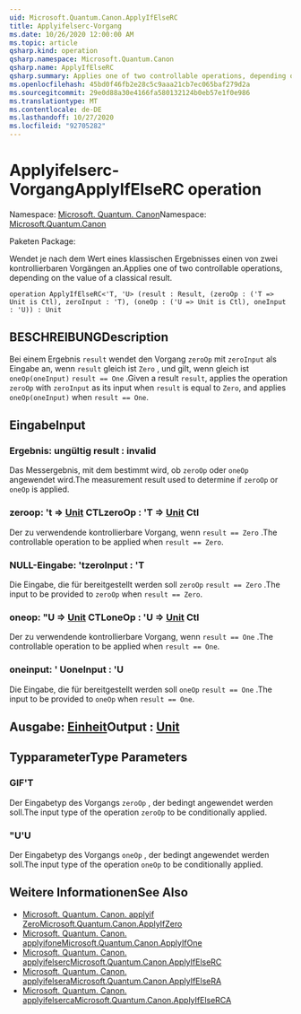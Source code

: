 ```yaml
---
uid: Microsoft.Quantum.Canon.ApplyIfElseRC
title: Applyifelserc-Vorgang
ms.date: 10/26/2020 12:00:00 AM
ms.topic: article
qsharp.kind: operation
qsharp.namespace: Microsoft.Quantum.Canon
qsharp.name: ApplyIfElseRC
qsharp.summary: Applies one of two controllable operations, depending on the value of a classical result.
ms.openlocfilehash: 45bd0f46fb2e28c5c9aaa21cb7ec065baf279d2a
ms.sourcegitcommit: 29e0d88a30e4166fa580132124b0eb57e1f0e986
ms.translationtype: MT
ms.contentlocale: de-DE
ms.lasthandoff: 10/27/2020
ms.locfileid: "92705282"
---
```

# <a name="applyifelserc-operation"></a><span data-ttu-id="2aaf2-102">Applyifelserc-Vorgang</span><span class="sxs-lookup"><span data-stu-id="2aaf2-102">ApplyIfElseRC operation</span></span>

<span data-ttu-id="2aaf2-103">Namespace: [Microsoft. Quantum. Canon](xref:Microsoft.Quantum.Canon)</span><span class="sxs-lookup"><span data-stu-id="2aaf2-103">Namespace: [Microsoft.Quantum.Canon](xref:Microsoft.Quantum.Canon)</span></span>

<span data-ttu-id="2aaf2-104">Paketen [](https://nuget.org/packages/)</span><span class="sxs-lookup"><span data-stu-id="2aaf2-104">Package: [](https://nuget.org/packages/)</span></span>


<span data-ttu-id="2aaf2-105">Wendet je nach dem Wert eines klassischen Ergebnisses einen von zwei kontrollierbaren Vorgängen an.</span><span class="sxs-lookup"><span data-stu-id="2aaf2-105">Applies one of two controllable operations, depending on the value of a classical result.</span></span>

```qsharp
operation ApplyIfElseRC<'T, 'U> (result : Result, (zeroOp : ('T => Unit is Ctl), zeroInput : 'T), (oneOp : ('U => Unit is Ctl), oneInput : 'U)) : Unit
```


## <a name="description"></a><span data-ttu-id="2aaf2-106">BESCHREIBUNG</span><span class="sxs-lookup"><span data-stu-id="2aaf2-106">Description</span></span>

<span data-ttu-id="2aaf2-107">Bei einem Ergebnis `result` wendet den Vorgang `zeroOp` mit `zeroInput` als Eingabe an, wenn `result` gleich ist `Zero` , und gilt, wenn gleich ist `oneOp(oneInput)` `result == One` .</span><span class="sxs-lookup"><span data-stu-id="2aaf2-107">Given a result `result`, applies the operation `zeroOp` with `zeroInput` as its input when `result` is equal to `Zero`, and applies `oneOp(oneInput)` when `result == One`.</span></span>

## <a name="input"></a><span data-ttu-id="2aaf2-108">Eingabe</span><span class="sxs-lookup"><span data-stu-id="2aaf2-108">Input</span></span>

### <a name="result--__invalidresult__"></a><span data-ttu-id="2aaf2-109">Ergebnis: __ungültig <Result>__</span><span class="sxs-lookup"><span data-stu-id="2aaf2-109">result : __invalid<Result>__</span></span>

<span data-ttu-id="2aaf2-110">Das Messergebnis, mit dem bestimmt wird, ob `zeroOp` oder `oneOp` angewendet wird.</span><span class="sxs-lookup"><span data-stu-id="2aaf2-110">The measurement result used to determine if `zeroOp` or `oneOp` is applied.</span></span>


### <a name="zeroop--t--unit-ctl"></a><span data-ttu-id="2aaf2-111">zeroop: 't => [Unit](xref:microsoft.quantum.lang-ref.unit) CTL</span><span class="sxs-lookup"><span data-stu-id="2aaf2-111">zeroOp : 'T => [Unit](xref:microsoft.quantum.lang-ref.unit) Ctl</span></span>

<span data-ttu-id="2aaf2-112">Der zu verwendende kontrollierbare Vorgang, wenn `result == Zero` .</span><span class="sxs-lookup"><span data-stu-id="2aaf2-112">The controllable operation to be applied when `result == Zero`.</span></span>


### <a name="zeroinput--t"></a><span data-ttu-id="2aaf2-113">NULL-Eingabe: 't</span><span class="sxs-lookup"><span data-stu-id="2aaf2-113">zeroInput : 'T</span></span>

<span data-ttu-id="2aaf2-114">Die Eingabe, die für bereitgestellt werden soll `zeroOp` `result == Zero` .</span><span class="sxs-lookup"><span data-stu-id="2aaf2-114">The input to be provided to `zeroOp` when `result == Zero`.</span></span>


### <a name="oneop--u--unit-ctl"></a><span data-ttu-id="2aaf2-115">oneop: "U => [Unit](xref:microsoft.quantum.lang-ref.unit) CTL</span><span class="sxs-lookup"><span data-stu-id="2aaf2-115">oneOp : 'U => [Unit](xref:microsoft.quantum.lang-ref.unit) Ctl</span></span>

<span data-ttu-id="2aaf2-116">Der zu verwendende kontrollierbare Vorgang, wenn `result == One` .</span><span class="sxs-lookup"><span data-stu-id="2aaf2-116">The controllable operation to be applied when `result == One`.</span></span>


### <a name="oneinput--u"></a><span data-ttu-id="2aaf2-117">oneinput: ' U</span><span class="sxs-lookup"><span data-stu-id="2aaf2-117">oneInput : 'U</span></span>

<span data-ttu-id="2aaf2-118">Die Eingabe, die für bereitgestellt werden soll `oneOp` `result == One` .</span><span class="sxs-lookup"><span data-stu-id="2aaf2-118">The input to be provided to `oneOp` when `result == One`.</span></span>



## <a name="output--unit"></a><span data-ttu-id="2aaf2-119">Ausgabe: [Einheit](xref:microsoft.quantum.lang-ref.unit)</span><span class="sxs-lookup"><span data-stu-id="2aaf2-119">Output : [Unit](xref:microsoft.quantum.lang-ref.unit)</span></span>



## <a name="type-parameters"></a><span data-ttu-id="2aaf2-120">Typparameter</span><span class="sxs-lookup"><span data-stu-id="2aaf2-120">Type Parameters</span></span>

### <a name="t"></a><span data-ttu-id="2aaf2-121">GIF</span><span class="sxs-lookup"><span data-stu-id="2aaf2-121">'T</span></span>

<span data-ttu-id="2aaf2-122">Der Eingabetyp des Vorgangs `zeroOp` , der bedingt angewendet werden soll.</span><span class="sxs-lookup"><span data-stu-id="2aaf2-122">The input type of the operation `zeroOp` to be conditionally applied.</span></span>
### <a name="u"></a><span data-ttu-id="2aaf2-123">"U</span><span class="sxs-lookup"><span data-stu-id="2aaf2-123">'U</span></span>

<span data-ttu-id="2aaf2-124">Der Eingabetyp des Vorgangs `oneOp` , der bedingt angewendet werden soll.</span><span class="sxs-lookup"><span data-stu-id="2aaf2-124">The input type of the operation `oneOp` to be conditionally applied.</span></span>

## <a name="see-also"></a><span data-ttu-id="2aaf2-125">Weitere Informationen</span><span class="sxs-lookup"><span data-stu-id="2aaf2-125">See Also</span></span>

- [<span data-ttu-id="2aaf2-126">Microsoft. Quantum. Canon. applyif Zero</span><span class="sxs-lookup"><span data-stu-id="2aaf2-126">Microsoft.Quantum.Canon.ApplyIfZero</span></span>](xref:Microsoft.Quantum.Canon.ApplyIfZero)
- [<span data-ttu-id="2aaf2-127">Microsoft. Quantum. Canon. applyifone</span><span class="sxs-lookup"><span data-stu-id="2aaf2-127">Microsoft.Quantum.Canon.ApplyIfOne</span></span>](xref:Microsoft.Quantum.Canon.ApplyIfOne)
- [<span data-ttu-id="2aaf2-128">Microsoft. Quantum. Canon. applyifelserc</span><span class="sxs-lookup"><span data-stu-id="2aaf2-128">Microsoft.Quantum.Canon.ApplyIfElseRC</span></span>](xref:Microsoft.Quantum.Canon.ApplyIfElseRC)
- [<span data-ttu-id="2aaf2-129">Microsoft. Quantum. Canon. applyifelsera</span><span class="sxs-lookup"><span data-stu-id="2aaf2-129">Microsoft.Quantum.Canon.ApplyIfElseRA</span></span>](xref:Microsoft.Quantum.Canon.ApplyIfElseRA)
- [<span data-ttu-id="2aaf2-130">Microsoft. Quantum. Canon. applyifelserca</span><span class="sxs-lookup"><span data-stu-id="2aaf2-130">Microsoft.Quantum.Canon.ApplyIfElseRCA</span></span>](xref:Microsoft.Quantum.Canon.ApplyIfElseRCA)